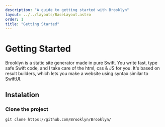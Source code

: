 ```yaml
---
description: "A guide to getting started with Brooklyn"
layout: ../../layouts/BaseLayout.astro
order: 1
title: "Getting Started"
---
```


# Getting Started

Brooklyn is a static site generator made in pure Swift. You write fast, type safe Swift code, and I take care of the html, css & JS for you. It's based on result builders, which lets you make a website using syntax similar to SwiftUI.

## Instalation

### Clone the project

```
git clone https://github.com/Brooklyn/Brooklyn/
```
